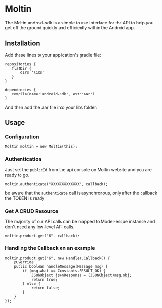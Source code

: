 # Moltin

The Moltin android-sdk is a simple to use interface for the API to help you get off the ground quickly and efficiently within the Android app.

## Installation

Add these lines to your application's gradle file:
```
repositories {
   flatDir {
       dirs 'libs'
   }
}

dependencies {
   compile(name:'android-sdk', ext:'aar')
}
```
And then add the .aar file into your libs folder:

## Usage

### Configuration

```
Moltin moltin = new Moltin(this);
```

### Authentication

Just set the `publicId` from the api console on Moltin website and you are ready to go.

```
moltin.authenticate("XXXXXXXXXXXXX", callback);
```
be aware that the `authenticate` call is asynchronous, only after the callback the TOKEN is ready

### Get A CRUD Resource

The majority of our API calls can be mapped to Model-esque instance and don't need any low-level API calls.

```
moltin.product.get("6", callback);
```

### Handling the Callback on an example

```
moltin.product.get("6", new Handler.Callback() {
	@Override
	public boolean handleMessage(Message msg) {
		if (msg.what == Constants.RESULT_OK) {
			JSONObject jsonResponse = (JSONObject)msg.obj;
			return true;
		} else {
			return false;
		}
	}
});
```